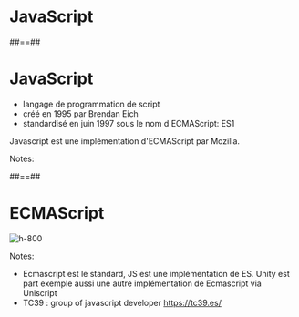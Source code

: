 <!-- .slide: class="transition red" -->

# JavaScript

##==##

<!-- .slide:-->

# JavaScript

- langage de programmation de script
- créé en 1995 par Brendan Eich
- standardisé en juin 1997 sous le nom d'ECMAScript: ES1

Javascript est une implémentation d'ECMAScript par Mozilla.

Notes:

##==##

<!-- .slide: class="full-center"-->

# ECMAScript

![h-800](./assets/images/es_encapsulation.png)

Notes:
- Ecmascript est le standard, JS est une implémentation de ES. Unity est part exemple aussi une autre implémentation de Ecmascript via Uniscript
- TC39 : group of javascript developer https://tc39.es/





